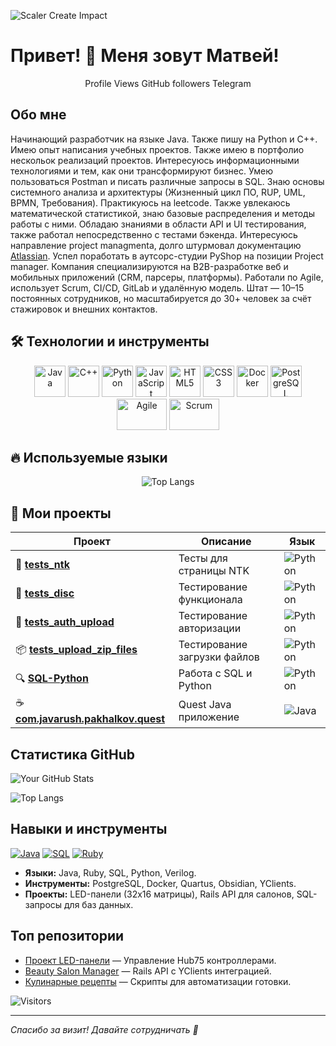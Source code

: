 

![Scaler Create Impact](https://media1.tenor.com/m/jHg-q58KgiYAAAAC/scaler-create-impact.gif)

# Привет! 👋 Меня зовут Матвей!
<div align="center">
Profile Views
GitHub followers
Telegram

</div>

## Обо мне
Начинающий разработчик на языке Java. Также пишу на Python и С++. Имею опыт написания учебных проектов. Также имею в портфолио нескольок реализаций проектов. Интересуюсь информационными технологиями и тем, как они трансформируют бизнес. Умею пользоваться Postman и писать различные запросы в SQL. Знаю основы системного анализа и архитектуры (Жизненный цикл ПО, RUP, UML, BPMN, Требования). Практикуюсь на leetcode. Также увлекаюсь математической статистикой, знаю базовые распределения и методы работы с ними. Обладаю знаниями в области API и UI тестирования, также работал непосредственно с тестами бэкенда. Интересуюсь направление project managmenta, долго штурмовал документацию [Atlassian](https://www.atlassian.com/ru/agile#:~:text=Agile%20%E2%80%94%20%D1%8D%D1%82%D0%BE%20%D0%B3%D1%80%D1%83%D0%BF%D0%BF%D0%B0%20%D0%BC%D0%B5%D1%82%D0%BE%D0%B4%D0%BE%D0%BB%D0%BE%D0%B3%D0%B8%D0%B9%2C%20%D0%B2,%D0%B8%D1%82%D0%B5%D1%80%D0%B0%D1%86%D0%B8%D0%B8%20%D0%B8%D0%BB%D0%B8%20%D0%BE%D0%BF%D1%82%D0%B8%D0%BC%D0%B0%D0%BB%D1%8C%D0%BD%D1%8B%D0%B9%20%D1%80%D0%B0%D0%B7%D0%BC%D0%B5%D1%80%20%D0%BA%D0%BE%D0%BC%D0%B0%D0%BD%D0%B4%D1%8B). Успел поработать в аутсорс-студии PyShop на позиции  Project manager. Компания специализируются на B2B-разработке веб и мобильных приложений (CRM, парсеры, платформы). Работали по Agile, использует Scrum, CI/CD, GitLab и удалённую модель. Штат — 10–15 постоянных сотрудников, но масштабируется до 30+ человек за счёт стажировок и внешних контактов.

## 🛠️ Технологии и инструменты

<div align="center">

<img src="https://www.svgrepo.com/show/452234/java.svg" alt="Java" width="50" height="50"/>
<img src="https://upload.wikimedia.org/wikipedia/commons/thumb/1/18/ISO_C%2B%2B_Logo.svg/306px-ISO_C%2B%2B_Logo.svg.png" alt="C++" width="50" height="50"/>
<img src="https://skillicons.dev/icons?i=py" alt="Python" width="50" height="50"/>
<img src="https://cdn.jsdelivr.net/gh/devicons/devicon/icons/javascript/javascript-original.svg" alt="JavaScript" width="50" height="50"/>
<img src="https://cdn.jsdelivr.net/gh/devicons/devicon/icons/html5/html5-original.svg" alt="HTML5" width="50" height="50"/>
<img src="https://cdn.jsdelivr.net/gh/devicons/devicon/icons/css3/css3-original.svg" alt="CSS3" width="50" height="50"/>
<img src="https://www.svgrepo.com/show/452192/docker.svg" alt="Docker" width="50" height="50"/>
<img src="https://skillicons.dev/icons?i=postgres" alt="PostgreSQL" width="50" height="50"/>
<img src="https://bank.yuga.ru/media/30/8e/agile__xjyamyp.jpg" alt="Agile" width="80" height="50"/>
<img src="https://avatars.mds.yandex.net/i?id=e0b09c645e3ef1a60f6dbb40bc33fef3_l-16344022-images-thumbs&n=13" alt="Scrum" width="80" height="50"/>

</div>

## 🔥 Используемые языки

<div align="center">
  
  ![Top Langs](https://github-readme-stats.vercel.app/api/top-langs/?username=list242&layout=compact&theme=tokyonight&hide_border=true&langs_count=8&card_width=500)
  
</div>

## 📓 Мои проекты

<div align="center">

| Проект | Описание | Язык |
|--------|----------|------|
| 🧪 **[tests_ntk](https://github.com/list242/tests_ntk)** | Тесты для страницы NTK | ![Python](https://img.shields.io/badge/Python-3776AB?style=flat&logo=python&logoColor=white) |
| 🧪 **[tests_disc](https://github.com/list242/tests_disc)** | Тестирование функционала | ![Python](https://img.shields.io/badge/Python-3776AB?style=flat&logo=python&logoColor=white) |
| 🔐 **[tests_auth_upload](https://github.com/list242/tests_auth_upload)** | Тестирование авторизации | ![Python](https://img.shields.io/badge/Python-3776AB?style=flat&logo=python&logoColor=white) |
| 📦 **[tests_upload_zip_files](https://github.com/list242/tests_upload_zip_files)** | Тестирование загрузки файлов | ![Python](https://img.shields.io/badge/Python-3776AB?style=flat&logo=python&logoColor=white) |
| 🔍 **[SQL-Python](https://github.com/list242/SQL-Python)** | Работа с SQL и Python | ![Python](https://img.shields.io/badge/Python-3776AB?style=flat&logo=python&logoColor=white) |
| ☕ **[com.javarush.pakhalkov.quest](https://github.com/list242/com.javarush.pakhalkov.quest)** | Quest Java приложение | ![Java](https://img.shields.io/badge/Java-ED8B00?style=flat&logo=openjdk&logoColor=white) |

</div>


## Статистика GitHub
![Your GitHub Stats](https://github-readme-stats.vercel.app/api?username=matvejv&show_icons=true&theme=radical&hide_border=true)  <!-- Замените matvejv на ваш ник -->

![Top Langs](https://github-readme-stats.vercel.app/api/top-langs/?username=matvejv&layout=compact&theme=radical)  <!-- Топ языков по вашим репозиториям -->

## Навыки и инструменты
[![Java](https://img.shields.io/badge/Java-007396?style=flat&logo=java&logoColor=white)](https://java.com) [![SQL](https://img.shields.io/badge/SQL-4479A1?style=flat&logo=postgresql&logoColor=white)](https://postgresql.org) [![Ruby](https://img.shields.io/badge/Ruby-CC342D?style=flat&logo=ruby&logoColor=white)](https://ruby-lang.org)

- **Языки:** Java, Ruby, SQL, Python, Verilog.
- **Инструменты:** PostgreSQL, Docker, Quartus, Obsidian, YClients.
- **Проекты:** LED-панели (32x16 матрицы), Rails API для салонов, SQL-запросы для баз данных.

## Топ репозитории
- [Проект LED-панели](https://github.com/matvejv/led-panel) — Управление Hub75 контроллерами.
- [Beauty Salon Manager](https://github.com/matvejv/salon-api) — Rails API с YClients интеграцией.
- [Кулинарные рецепты](https://github.com/matvejv/recipes) — Скрипты для автоматизации готовки.

![Visitors](https://komarev.com/ghpvc/?username=matvejv&color=green)  <!-- Счетчик посетителей, обновляется автоматически -->

---
*Спасибо за визит! Давайте сотрудничать 🚀*
